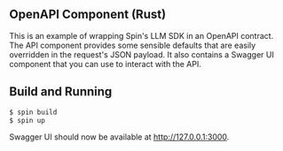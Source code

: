## OpenAPI Component (Rust)

This is an example of wrapping Spin's LLM SDK in an OpenAPI contract. The API component provides some sensible defaults that are easily overridden in the request's JSON payload. It also contains a Swagger UI component that you can use to interact with the API.

## Build and Running 

```bash
$ spin build
$ spin up
```

Swagger UI should now be available at http://127.0.0.1:3000.
